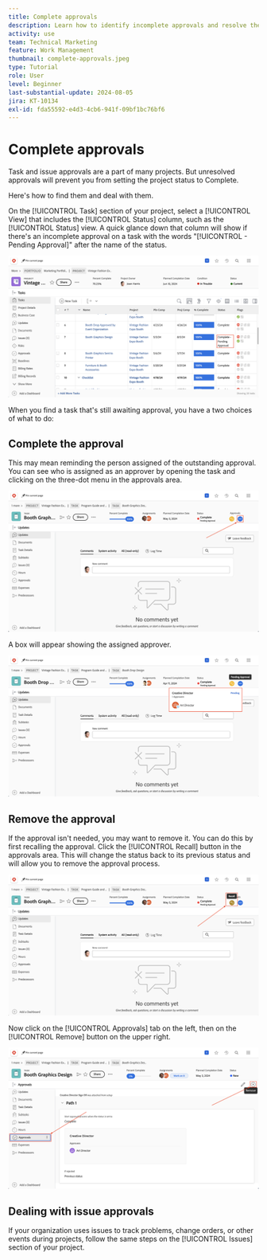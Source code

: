 ```yaml
---
title: Complete approvals
description: Learn how to identify incomplete approvals and resolve them so you can close your project in [!DNL  Workfront].
activity: use
team: Technical Marketing
feature: Work Management
thumbnail: complete-approvals.jpeg
type: Tutorial
role: User
level: Beginner
last-substantial-update: 2024-08-05
jira: KT-10134
exl-id: fda55592-e4d3-4cb6-941f-09bf1bc76bf6
---
```

# Complete approvals

Task and issue approvals are a part of many projects. But unresolved approvals will prevent you from setting the project status to Complete.

Here's how to find them and deal with them.

On the [!UICONTROL Task] section of your project, select a [!UICONTROL View] that includes the [!UICONTROL Status] column, such as the [!UICONTROL Status] view. A quick glance down that column will show if there's an incomplete approval on a task with the words "[!UICONTROL - Pending Approval]" after the name of the status.

![Project showing incomplete approval](assets/pending-approval-1.png)

When you find a task that's still awaiting approval, you have a two choices of what to do:


## Complete the approval

This may mean reminding the person assigned of the outstanding approval. You can see who is assigned as an approver by opening the task and clicking on the three-dot menu in the approvals area.

![Task showing approval area](assets/pending-approval-2.png)

A box will appear showing the assigned approver.

![Task showing approver assigned](assets/pending-approval-3.png)


## Remove the approval

If the approval isn't needed, you may want to remove it. You can do this by first recalling the approval. Click the [!UICONTROL Recall] button in the approvals area. This will change the status back to its previous status and will allow you to remove the approval process.

![Task showing the recall button](assets/pending-approval-5.png)

Now click on the [!UICONTROL Approvals] tab on the left, then on the [!UICONTROL Remove] button on the upper right.

![Task showing the remove approval button](assets/pending-approval-6.png)

## Dealing with issue approvals

If your organization uses issues to track problems, change orders, or other events during projects, follow the same steps on the [!UICONTROL Issues] section of your project.
